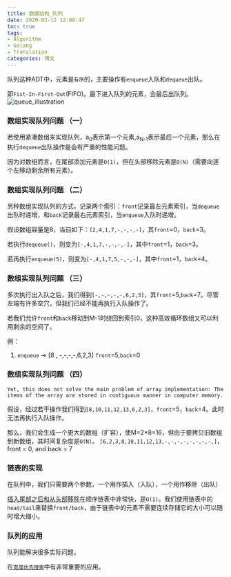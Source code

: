 ```yaml
---
title: 数据结构_队列
date: 2020-02-12 12:00:47
toc: true
tags: 
- Algorithm
- Golang
- Translation
categories: 博文
---
```

队列这种ADT中，元素是`有序`的，主要操作有`enqueue`入队和`dequeue`出队。

即`Fist-In-First-Out`(FIFO)。最下进入队列的元素，会最后出队列。
![queue_illustration](/images/ds/queue_illustration.png)

<!--more-->

### 数组实现队列问题 （一）
若使用紧凑数组来实现队列，a<sub>0</sub>表示第一个元素,a<sub>N-1</sub>表示最后一个元素，那么在执行`dequeue`出队操作是会有严重的性能问题。

因为对数组而言，在尾部添加元素是`O(1)`，但在头部移除元素是`O(N)`（需要向逐个左移动剩余所有元素）。

### 数组实现队列问题 （二）
另种数组实现队列的方式，记录两个索引：`front`记录最左元素索引，当`dequeue`出队时递增，和`back`记录最右元素索引，当`enqueue`入队时递增。

假设数组容量是8，当前如下：`[2,4,1,7,-,-,-,-]`，其`front`=0，`back`=3。

若执行`dequeue()`，则变为`[-,4,1,7,-,-,-,-]`，其中`front`=1，`back`=3。

若再执行`enqueue(5)`，则变为`[-,4,1,7,5,-,-,-]`，其中`front`=1，`back`=4。

### 数组实现队列问题 （三）
多次执行出入队之后，我们得到`[-,-,-,-,-,6,2,3]`，其`front`=5,`back`=7。尽管左端有许多空穴，但我们已经不能再执行入队操作了。

若我们允许`front`和`back`移动到M-1时绕回到索引0，这种高效循环数组又可以利用剩余的空间了。

例：
1. `enqueue` → [8 , -,-,-,-,6,2,3] `front`=5,`back`=0

### 数组实现队列问题 （四）
`Yet, this does not solve the main problem of array implementation: The items of the array are stored in contiguous manner in computer memory.`

假设，经过若干操作我们得到`[8,10,11,12,13,6,2,3]`，`front`=5，`back`=4。此时无法再执行入队操作。

那么，我们会生成一个更大的数组（扩容），使M=2*8=16，但由于要拷贝旧数组到新数组，其时间复杂度是`O(N)`。
`[6,2,3,8,10,11,12,13,-,-,-,-,-,-,-,-,]`，front = 0, and back = 7

### 链表的实现
在队列中，我们只需要两个参数，一个用作插入（入队），一个用作移除（出队）

[插入尾部之后和从头部移除](/2020/02/10/数据结构-链表/#时间复杂度概览)在顺序链表中非常快，是`O(1)`。我们使用链表中的`head/tail`来替换`front/back`，由于链表中的元素不需要连续存储它的大小可以随时增大缩小。

### 队列的应用
队列能解决很多实际问题。

在[`宽度优先搜索`]()中有非常重要的应用。
